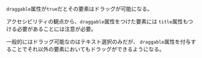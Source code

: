 `draggable`属性が`true`だとその要素はドラッグが可能になる。

アクセシビリティの観点から、`draggable`属性をつけた要素には
`title`属性もつける必要があることには注意が必要。

一般的にはドラッグ可能なのはテキスト選択のみだが、
`draggable`属性を付与することでそれ以外の要素においてもドラッグができるようになる。